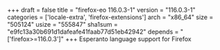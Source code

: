 +++
draft = false
title = "firefox-eo 116.0.3-1"
version = "116.0.3-1"
categories = ['locale-extra', 'firefox-extensions']
arch = "x86_64"
size = "505124"
usize = "555847"
sha1sum = "e9fc13a30b691d1dafeafe41faab77d51eb42942"
depends = "['firefox>=116.0.3']"
+++
Esperanto language support for Firefox